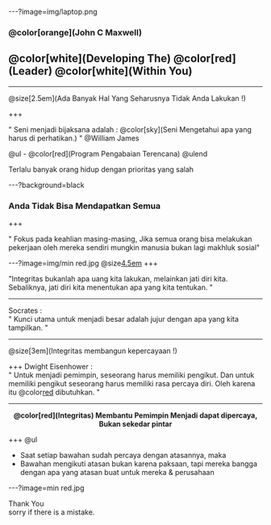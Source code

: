 ---?image=img/laptop.png

### @color[orange](John C Maxwell)
<h2>@color[white](Developing The) @color[red](Leader) @color[white](Within You)</h2>

---

@size[2.5em](Ada Banyak Hal Yang Seharusnya Tidak Anda Lakukan !)

+++

<p> " Seni menjadi bijaksana adalah : @color[sky](Seni Mengetahui apa yang harus di perhatikan.) " 
@William James </p> 
@ul
- @color[red](Program Pengabaian Terencana)
@ulend  </br>
<p> Terlalu banyak orang hidup dengan prioritas yang salah </p>

---?background=black

### Anda Tidak Bisa Mendapatkan Semua

+++

<p>" Fokus pada keahlian masing-masing, Jika semua orang bisa melakukan pekerjaan oleh mereka sendiri 
  mungkin manusia bukan lagi makhluk sosial" </p>
  
---?image=img/min red.jpg
@size[4.5em](Integritas)
+++

<p> "Integritas bukanlah apa uang kita lakukan, melainkan jati diri kita.
  Sebaliknya, jati diri kita menentukan apa yang kita tentukan. "</p>
  
---

Socrates : </br>
" Kunci utama untuk menjadi besar adalah jujur dengan apa yang kita tampilkan. "

---

@size[3em](Integritas membangun kepercayaan !)

+++
Dwight Eisenhower : </br>
" Untuk menjadi pemimpin, seseorang harus memiliki pengikut. Dan untuk memiliki pengikut seseorang harus
memiliki rasa percaya diri. Oleh karena itu @color[red](Integritas) dibutuhkan. "

---

<center><b>@color[red](Integritas) Membantu Pemimpin Menjadi dapat dipercaya, Bukan sekedar pintar</b></center>

+++
@ul
- Saat setiap bawahan sudah percaya dengan atasannya, maka
- Bawahan mengikuti atasan bukan karena paksaan, tapi mereka bangga dengan apa yang atasan buat untuk mereka & perusahaan

---?image=min red.jpg

Thank You </br>
sorry if there is a mistake.
